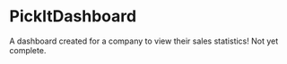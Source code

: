 # PickItDashboard
A dashboard created for a company to view their sales statistics! Not yet complete.
